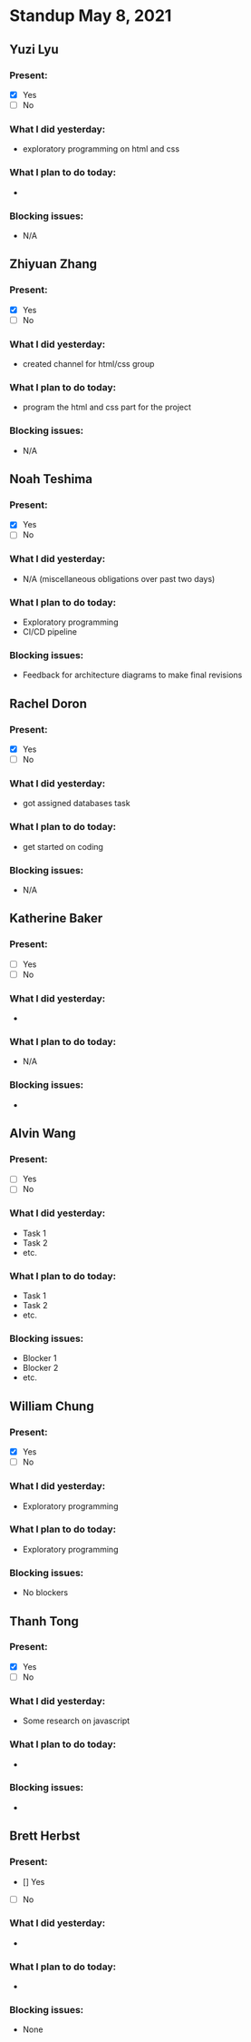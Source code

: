 # Standup May 8, 2021
## Yuzi Lyu
### Present:
- [X] Yes
- [ ] No

### What I did yesterday:
* exploratory programming on html and css

### What I plan to do today:
* 
### Blocking issues:
* N/A



## Zhiyuan Zhang
### Present:
- [X] Yes
- [ ] No

### What I did yesterday:
* created channel for html/css group

### What I plan to do today:
* program the html and css part for the project

### Blocking issues:
* N/A



## Noah Teshima
### Present:
- [X] Yes
- [ ] No

### What I did yesterday:
* N/A (miscellaneous obligations over past two days)

### What I plan to do today:
* Exploratory programming
* CI/CD pipeline

### Blocking issues:
* Feedback for architecture diagrams to make final revisions



## Rachel Doron
### Present:
- [X] Yes
- [ ] No

### What I did yesterday:
* got assigned databases task 

### What I plan to do today:
* get started on coding 

### Blocking issues:
* N/A



## Katherine Baker
### Present:
- [ ] Yes
- [ ] No

### What I did yesterday:
* 

### What I plan to do today:
* N/A

### Blocking issues:
* 



## Alvin Wang
### Present:
- [ ] Yes
- [ ] No

### What I did yesterday:
* Task 1
* Task 2
* etc.

### What I plan to do today:
* Task 1
* Task 2
* etc.

### Blocking issues:
* Blocker 1
* Blocker 2
* etc.



## William Chung
### Present:
- [x] Yes
- [ ] No

### What I did yesterday:
* Exploratory programming

### What I plan to do today:
* Exploratory programming

### Blocking issues:
* No blockers



## Thanh Tong
### Present:
- [X] Yes
- [ ] No

### What I did yesterday:
* Some research on javascript

### What I plan to do today:
* 

### Blocking issues:
* 



## Brett Herbst
### Present:
- [] Yes
- [ ] No

### What I did yesterday:
*

### What I plan to do today:
* 

### Blocking issues:
* None

